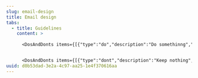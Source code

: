 ```yaml
---
slug: email-design
title: Email design
tabs:
  - title: Guidelines
    content: >
      
      <DosAndDonts items={[{"type":"do","description":"Do somethinng","image":"/assets/images/09-action-icon-dont-4.png"}]} />


      <DosAndDonts items={[{"type":"dont","description":"Keep nothing","image":"/assets/images/avatar-dos-and-donts-05.svg"}]} />
uuid: d0b53dad-3e2a-4c97-aa25-1e4f370616aa
---
```

